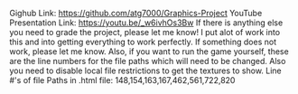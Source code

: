 Gighub Link: https://github.com/atg7000/Graphics-Project
YouTube Presentation Link: https://youtu.be/_w6ivhOs3Bw
If there is anything else you need to grade the project, please let me know! I put alot of work into this and into getting everything to work perfectly. If something does not work, please let me know.
Also, if you want to run the game yourself, these are the line numbers for the file paths which will need to be changed. Also you need to disable local file restrictions to get the textures to show.
Line #'s of file Paths in .html file: 148,154,163,167,462,561,722,820
